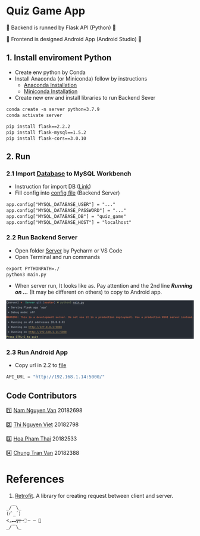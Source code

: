 # Quiz Game App
🤘 Backend is runned by Flask API (Python) 🤘

🤘 Frontend is designed Android App (Android Studio) 🤘

## 1. Install enviroment Python
* Create env python by Conda
* Install Anaconda (or Miniconda) follow by instructions
    * [Anaconda Installation](https://docs.anaconda.com/anaconda/install/index.html)
    * [Miniconda Installation](https://docs.conda.io/en/main/miniconda.html)
* Create new env and install libraries to run Backend Sever
```commandline
conda create -n server python=3.7.9
conda activate server
```
```commandline
pip install flask==2.2.2
pip install flask-mysql==1.5.2
pip install flask-cors==3.0.10
```

## 2. Run
### 2.1 Import [Database](/Database) to MySQL Workbench
* Instruction for import DB ([Link](https://help.umbler.com/hc/en-us/articles/202385865-MySQL-Importing-Exporting-a-database#:~:text=To%20import%20a%20file%2C%20open,File%20and%20select%20the%20file.))
* Fill config into [config file](/Server/config.py) (Backend Server)
```commandline
app.config["MYSQL_DATABASE_USER"] = "..."
app.config["MYSQL_DATABASE_PASSWORD"] = "..."
app.config["MYSQL_DATABASE_DB"] = "quiz_game"
app.config["MYSQL_DATABASE_HOST"] = "localhost"
```
### 2.2 Run Backend Server
* Open folder [Server](/Server) by Pycharm or VS Code
* Open Terminal and run commands
```commandline
export PYTHONPATH=./
python3 main.py
```
* When server run, It looks like as. Pay attention and the 2nd line _**Running on ...**_ (It may be different on others) to copy to Android app.

![](Images/run_server.png?raw=true)

### 2.3 Run Android App
* Copy url in 2.2 to [file](Android/app/src/main/java/com/example/quizme/utils/APIUtils.java) 
```js 
API_URL = "http://192.168.1.14:5000/"
```

## Code Contributors

:one: [Nam Nguyen Van](https://github.com/ngnambka00-github) 20182698

:two: [Thi Nguyen Viet]() 20182798

:three: [Hoa Pham Thai]() 20182533

:four: [Chung Tran Van]() 20182388


# References
1. [Retrofit](https://www.jackrutorial.com/2018/06/retrofit-2-crud-android-example.html?m=1&fbclid=IwAR3A-EN8ipFW_OhznLEi2bJb_vM7Vql3cTr-EKrOc1dyw6QPrBXmvu7oIFs). A library for creating request between client and server.

```
_/﹋\_
(҂`_´)
<,︻╦╤─ ҉ – – 🍎
_/﹋\_
```